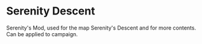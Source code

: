 # Serenity Descent
Serenity's Mod, used for the map Serenity's Descent and for more contents. Can be applied to campaign.